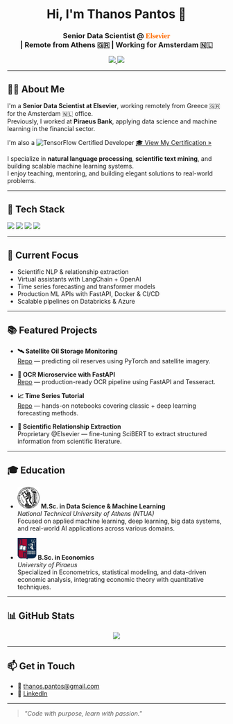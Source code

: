 <h1 align="center">
  Hi, I'm Thanos Pantos 👋  
  <br/>
</h1>

<h3 align="center">Senior Data Scientist @ <span style="color:#FF6C00; font-weight:bold; font-family:Georgia, 'Times New Roman', serif;">Elsevier</span><br/>| Remote from Athens 🇬🇷 | Working for Amsterdam 🇳🇱</h3>

<p align="center">
  <a href="https://www.linkedin.com/in/thanos-pantos-2080117b/">
    <img src="https://img.shields.io/badge/-LinkedIn-0077B5?style=for-the-badge&logo=linkedin&logoColor=white" />
  </a>
  <a href="mailto:thanos.pantos@gmail.com">
    <img src="https://img.shields.io/badge/-Email-D14836?style=for-the-badge&logo=gmail&logoColor=white" />
  </a>
</p>

---

## 👨‍💻 About Me

I'm a **Senior Data Scientist at Elsevier**, working remotely from Greece 🇬🇷 for the Amsterdam 🇳🇱 office.  
Previously, I worked at **Piraeus Bank**, applying data science and machine learning in the financial sector.

I'm also a <img src="https://skillicons.dev/icons?i=tensorflow" height="20" alt="TensorFlow" /> Certified Developer
[🎓 View My Certification »](https://www.credential.net/f14b9d58-7ae6-4d47-be33-b18393006aec#acc.V8iNQ3eg)


I specialize in **natural language processing**, **scientific text mining**, and building scalable machine learning systems.  
I enjoy teaching, mentoring, and building elegant solutions to real-world problems.

---

## 🚀 Tech Stack

<p align="left">
  <!-- Languages -->
  <img src="https://skillicons.dev/icons?i=python,r" />

  <!-- ML / Data Science Frameworks -->
  <img src="https://skillicons.dev/icons?i=tensorflow,pytorch,sklearn" />

  <!-- Dev Tools -->
  <img src="https://skillicons.dev/icons?i=fastapi,vscode,git,docker" />

  <!-- Cloud & Infra -->
  <img src="https://skillicons.dev/icons?i=aws,azure,linux,postgres,github" />
</p>


---

## 🧠 Current Focus

- Scientific NLP & relationship extraction  
- Virtual assistants with LangChain + OpenAI  
- Time series forecasting and transformer models  
- Production ML APIs with FastAPI, Docker & CI/CD  
- Scalable pipelines on Databricks & Azure

---

## 📚 Featured Projects

- **🛰 Satellite Oil Storage Monitoring**  
  [Repo](https://github.com/PantosThn/Satellite-Oil-Storage-Monitoring) — predicting oil reserves using PyTorch and satellite imagery.

- **🧠 OCR Microservice with FastAPI**  
  [Repo](https://github.com/PantosThn/ocr-microservice-fastapi) — production-ready OCR pipeline using FastAPI and Tesseract.

- **📈 Time Series Tutorial**  
  [Repo](https://github.com/PantosThn/timeseries_tutorial) — hands-on notebooks covering classic + deep learning forecasting methods.

- **🧬 Scientific Relationship Extraction**  
  Proprietary @Elsevier — fine-tuning SciBERT to extract structured information from scientific literature.

---
  
## 🎓 Education

- <img src="assets/logos/ntua.svg" height="50" /> **M.Sc. in Data Science & Machine Learning**  
  *National Technical University of Athens (NTUA)*  
  Focused on applied machine learning, deep learning, big data systems, and real-world AI applications across various domains.

- <img src="assets/logos/piraeus.jpeg" height="50" /> **B.Sc. in Economics**  
  *University of Piraeus*  
  Specialized in Econometrics, statistical modeling, and data-driven economic analysis, integrating economic theory with quantitative techniques.


---

## 📊 GitHub Stats

<p align="center">
  <img src="https://github-readme-stats.vercel.app/api?username=PantosThn&show_icons=true&theme=default&count_private=true" />
</p>

---

## 📫 Get in Touch

- 📧 [thanos.pantos@gmail.com](mailto:thanos.pantos@gmail.com)  
- 💼 [LinkedIn](https://www.linkedin.com/in/thanos-pantos-2080117b/)

---

> *"Code with purpose, learn with passion."*

